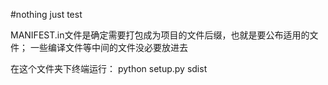 #nothing just test

MANIFEST.in文件是确定需要打包成为项目的文件后缀，也就是要公布适用的文件；
一些编译文件等中间的文件没必要放进去

在这个文件夹下终端运行： python setup.py sdist